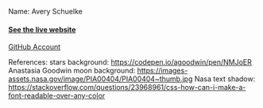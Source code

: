 Name: Avery Schuelke
#### [See the live website](https://teamrocketgrunt.github.io/Personal-Website)

[GitHub Account](https://github.com/TeamRocketGrunt)

References:
stars background: https://codepen.io/agoodwin/pen/NMJoER Anastasia Goodwin
moon background: https://images-assets.nasa.gov/image/PIA00404/PIA00404~thumb.jpg Nasa
text shadow: https://stackoverflow.com/questions/23968961/css-how-can-i-make-a-font-readable-over-any-color